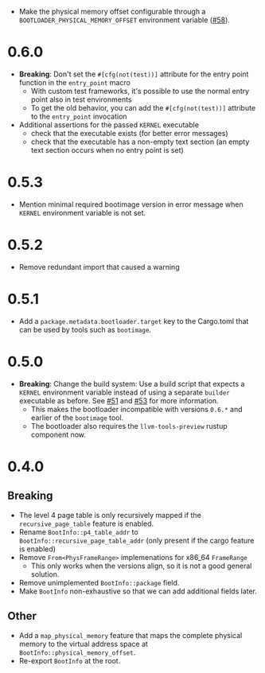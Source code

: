 - Make the physical memory offset configurable through a `BOOTLOADER_PHYSICAL_MEMORY_OFFSET` environment variable ([#58](https://github.com/rust-osdev/bootloader/pull/58)).

# 0.6.0

- **Breaking**: Don't set the `#[cfg(not(test))]` attribute for the entry point function in the `entry_point` macro
    - With custom test frameworks, it's possible to use the normal entry point also in test environments
    - To get the old behavior, you can add the `#[cfg(not(test))]` attribute to the `entry_point` invocation
- Additional assertions for the passed `KERNEL` executable
    - check that the executable exists (for better error messages)
    - check that the executable has a non-empty text section (an empty text section occurs when no entry point is set)

# 0.5.3

- Mention minimal required bootimage version in error message when `KERNEL` environment variable is not set.

# 0.5.2

- Remove redundant import that caused a warning

# 0.5.1

- Add a `package.metadata.bootloader.target` key to the Cargo.toml that can be used by tools such as `bootimage`.

# 0.5.0

- **Breaking**: Change the build system: Use a build script that expects a `KERNEL` environment variable instead of using a separate `builder` executable as before. See [#51](https://github.com/rust-osdev/bootloader/pull/51) and [#53](https://github.com/rust-osdev/bootloader/pull/53) for more information.
  - This makes the bootloader incompatible with versions `0.6.*` and earlier of the `bootimage` tool.
  - The bootloader also requires the `llvm-tools-preview` rustup component now.

# 0.4.0

## Breaking

- The level 4 page table is only recursively mapped if the `recursive_page_table` feature is enabled.
- Rename `BootInfo::p4_table_addr` to `BootInfo::recursive_page_table_addr` (only present if the cargo feature is enabled)
- Remove `From<PhysFrameRange>` implemenations for x86_64 `FrameRange`
  - This only works when the versions align, so it is not a good general solution.
- Remove unimplemented `BootInfo::package` field.
- Make `BootInfo` non-exhaustive so that we can add additional fields later.

## Other

- Add a `map_physical_memory` feature that maps the complete physical memory to the virtual address space at `BootInfo::physical_memory_offset`.
- Re-export `BootInfo` at the root.

